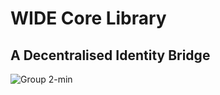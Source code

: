 # WIDE Core Library

## A Decentralised Identity Bridge















![Group 2-min](https://github.com/Consortium-WIDE/wide-core/assets/104435781/06e8d94a-a39a-432d-9e9c-487408c2f5ba)
